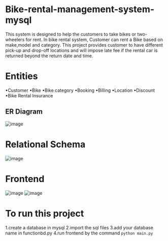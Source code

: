 # Bike-rental-management-system-mysql
This system is designed to help the customers to take bikes or two-wheelers for rent. In bike rental system, Customer can rent a Bike based on make,model and category. This project provides customer to have different pick-up and drop-off locations and will impose late fee if the rental car is returned beyond the return date and time.

# Entities
•Customer
•Bike
•Bike category
•Booking
•Billing
•Location
•Discount
•Bike Rental Insurance

## ER Diagram
![image](https://github.com/pratt4/bike-rental-management-system-mysql/assets/90851204/9cafdb61-c2c8-4cbd-9a05-6a7f4b81c289)

# Relational Schema
![image](https://github.com/pratt4/bike-rental-management-system-mysql/assets/90851204/3957be5e-c0e4-48be-853c-2278c3a0e12e)

# Frontend
![image](https://github.com/pratt4/bike-rental-management-system-mysql/assets/90851204/e196477f-8516-4d41-a1ef-924dde99d77e)
![image](https://github.com/pratt4/bike-rental-management-system-mysql/assets/90851204/65c5d807-b3f0-4b40-9a71-ee3dcd9ed7d4)

# To run this project
1.create a database in mysql
2.import the sql files
3.add your database name in functionbd.py
4.run frontend by the command `python main.py`


